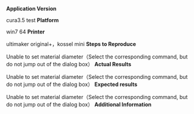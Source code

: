 <!--
The following template is useful for filing new issues. Processing an issue will go much faster when this is filled out, and issues which do not use this template WILL BE REMOVED.

Before filing, PLEASE check if the issue already exists (either open or closed) by using the search bar on the issues page. If it does, comment there. Even if it's closed, we can reopen it based on your comment.

Also, please note the application version in the title of the issue. For example: "[3.2.1] Cannot connect to 3rd-party printer". Please do not write things like "Request:" or "[BUG]" in the title; this is what labels are for.

It is also helpful to attach a project (.3mf or .curaproject) file and Cura log file so we can debug issues quicker.
Information about how to find the log file can be found at https://github.com/Ultimaker/Cura/wiki/Cura-Preferences-and-Settings-Locations. To upload a project, try changing the extension to e.g. .curaproject.3mf.zip so that github accepts uploading the file. Otherwise we recommend http://wetransfer.com, but other file hosts like Google Drive or Dropbox work well too.

Thank you for using Cura!
-->

**Application Version**
<!-- The version of the application this issue occurs with -->
cura3.5 test
**Platform**
<!-- Information about the operating system the issue occurs on -->
win7 64
**Printer**
<!-- Which printer was selected in Cura. Please attach project file as .curaproject.3mf.zip -->
ultimaker original+，kossel mini
**Steps to Reproduce**
<!-- Add the steps needed that lead up to the issue -->
Unable to set material diameter（Select the corresponding command, but do not jump out of the dialog box）
**Actual Results**
<!-- What happens after the above steps have been followed -->
Unable to set material diameter（Select the corresponding command, but do not jump out of the dialog box）
**Expected results**
<!-- What should happen after the above steps have been followed -->
Unable to set material diameter（Select the corresponding command, but do not jump out of the dialog box）
**Additional Information**
<!-- Extra information relevant to the issue, like screenshots -->
